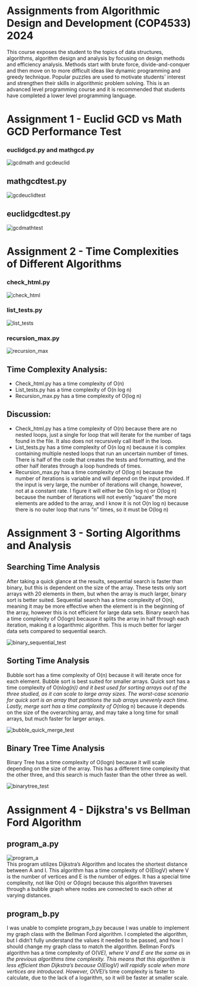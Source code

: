 # Assignments from Algorithmic Design and Development (COP4533) 2024
This course exposes the student to the topics of data structures, algorithms, algorithm design and analysis by focusing on design methods and efficiency analysis. Methods start with brute force, divide-and-conquer and then move on to more difficult ideas like dynamic programming and greedy technique. Popular puzzles are used to motivate students' interest and strengthen their skills in algorithmic problem solving. This is an advanced level programming course and it is recommended that students have completed a lower level programming language.

# Assignment 1 - Euclid GCD vs Math GCD Performance Test
### euclidgcd.py and mathgcd.py  
![gcdmath and gcdeuclid](https://github.com/user-attachments/assets/90c5efff-edc1-45a3-82a9-d7ffa0a016f5)

## mathgcdtest.py  
![gcdeuclidtest](https://github.com/user-attachments/assets/da967d54-ff12-422e-97d8-29de99bcb521)

## euclidgcdtest.py  
![gcdmathtest](https://github.com/user-attachments/assets/2a06c672-0814-4bb5-aa20-5619267e79a4)

# Assignment 2 - Time Complexities of Different Algorithms

### check_html.py  
![check_html](https://github.com/user-attachments/assets/fb1db76c-cbd1-4090-86bb-820eee7c8865)

### list_tests.py  
![list_tests](https://github.com/user-attachments/assets/f32a536c-21aa-443c-a2af-03220498e66a)

### recursion_max.py  
![recursion_max](https://github.com/user-attachments/assets/a93dcc7b-0652-4d25-94d5-a6f73d829863)

## Time Complexity Analysis:  
- Check_html.py has a time complexity of O(n)
- List_tests.py has a time complexity of O(n log n)
- Recursion_max.py has a time complexity of O(log n)

## Discussion:  
- Check_html.py has a time complexity of O(n) because there are no nested loops, just a single for loop that will iterate for the number of tags found in the file.  It also does not recursively call itself in the loop.
- List_tests.py has a time complexity of O(n log n) because it is complex containing multiple nested loops that run an uncertain number of times.  There is half of the code that creates the tests and formatting, and the other half iterates through a loop hundreds of times.
- Recursion_max.py has a time complexity of O(log n) because the number of iterations is variable and will depend on the input provided.  If the input is very large, the number of iterations will change, however, not at a constant rate.  I figure it will either be O(n log n) or O(log n) because the number of iterations will not evenly “square” the more elements are added to the array, and I know it is not O(n log n) because there is no outer loop that runs “n” times, so it must be O(log n)

# Assignment 3 - Sorting Algorithms and Analysis
## Searching Time Analysis  
After taking a quick glance at the results, sequential search is faster than binary, but this is dependent on the size of the array.  These tests only sort arrays with 20 elements in them, but when the array is much larger, binary sort is better suited.  Sequential search has a time complexity of O(n), meaning it may be more effective when the element is in the beginning of the array, however this is not efficient for large data sets.  Binary search has a time complexity of O(logn) because it splits the array in half through each iteration, making it a logarithmic algorithm.  This is much better for larger data sets compared to sequential search.  

![binary_sequential_test](https://github.com/user-attachments/assets/bda6543d-940e-4643-a034-eba2e760ae79)

## Sorting Time Analysis  
Bubble sort has a time complexity of O(n) because it will iterate once for each element.  Bubble sort is best suited for smaller arrays.  Quick sort has a time complexity of O(n*log(n)) and it best used for sorting arrays out of the three studied, as it can scale to large array sizes.  The worst-case scenario for quick sort is an array that partitions the sub arrays unevenly each time.  Lastly, merge sort has a time complexity of O(n*log n) because it depends on the size of the overarching array, and may take a long time for small arrays, but much faster for larger arrays.  

![bubble_quick_merge_test](https://github.com/user-attachments/assets/a2cbc82b-d2f9-4570-a281-7876262f7b65)

## Binary Tree Time Analysis  
Binary Tree has a time complexity of O(logn) because it will scale depending on the size of the array.  This has a different time complexity that the other three, and this search is much faster than the other three as well.  

![binarytree_test](https://github.com/user-attachments/assets/7ffab89b-5688-4800-83f0-d964b5efa0ec)

# Assignment 4 - Dijkstra's vs Bellman Ford Algorithm

## program_a.py  

![program_a](https://github.com/user-attachments/assets/8cf33398-d166-4df1-a0c0-a1fe5aef0bcb)  
This program utilizes Dijkstra’s Algorithm and locates the shortest distance between A and I.  This algorithm has a time complexity of O(ElogV) where V is the number of vertices and E is the number of edges.  It has a special time complexity, not like O(n) or O(logn) because this algorithm traverses through a bubble graph where nodes are connected to each other at varying distances.  

## program_b.py
I was unable to complete program_b.py because I was unable to implement my graph class with the Bellman Ford algorithm.  I completed the algorithm, but I didn’t fully understand the values it needed to be passed, and how I should change my graph class to match the algorithm.  Bellman Ford’s algorithm has a time complexity of O(V*E), where V and E are the same as in the previous algorithms time complexity.  This means that this algorithm is less efficient than Dijkstra’s because O(ElogV) will rapidly scale when more vertices are introduced.  However, O(V*E)’s time complexity is faster to calculate, due to the lack of a logarithm, so it will be faster at smaller scale.  

